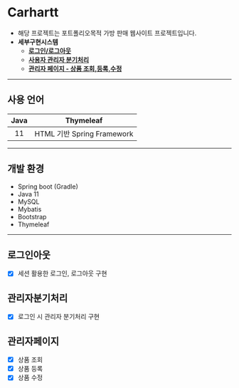 # Carhartt
* 해당 프로젝트는 포트폴리오목적 가방 판매 웹사이트 프로젝트입니다.
* **세부구현시스템**
   * **[로그인/로그아웃](#로그인아웃)**
   * **[사용자 관리자 분기처리](#관리자분기처리)**
   * **[관리자 페이지 - 상품 조회,등록,수정](#관리자페이지)**

---
## 사용 언어

|    Java    |          Thymeleaf         |
| :--------: |        :--------:       |
|     11     |     HTML 기반 Spring Framework |

---

## 개발 환경
* Spring boot (Gradle)
* Java 11
* MySQL
* Mybatis
* Bootstrap
* Thymeleaf

---
## 로그인아웃
- [x] 세션 활용한 로그인, 로그아웃 구현

## 관리자분기처리
- [x] 로그인 시 관리자 분기처리 구현

## 관리자페이지
- [x] 상품 조회
- [x] 상품 등록
- [x] 상품 수정
